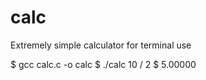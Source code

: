 # calc
Extremely simple calculator for terminal use

$ gcc calc.c -o calc
$ ./calc 10 / 2
$ 5.00000
